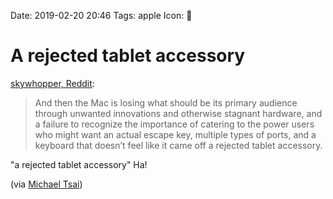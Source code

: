 Date: 2019-02-20 20:46
Tags: apple
Icon: 🔗

# A rejected tablet accessory

[skywhopper, Reddit](https://news.ycombinator.com/item?id=19207704):

> And then the Mac is losing what should be its primary audience through unwanted innovations and otherwise stagnant hardware, and a failure to recognize the importance of catering to the power users who might want an actual escape key, multiple types of ports, and a keyboard that doesn’t feel like it came off a rejected tablet accessory.

"a rejected tablet accessory" Ha!

(via [Michael Tsai](https://mjtsai.com/blog/2019/02/20/apple-to-target-combining-iphone-ipad-and-mac-apps-by-2021/))
